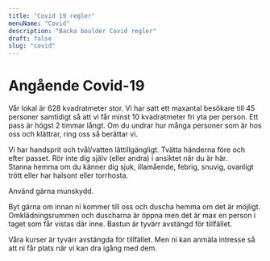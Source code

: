 ```yaml
---
title: "Covid 19 regler"
menuName: "Covid"
description: "Backa boulder Covid regler"
draft: false
slug: "covid"
---
```


# Angående Covid-19

Vår lokal är 628 kvadratmeter stor. Vi har satt ett maxantal besökare till 45 
personer samtidigt så att vi får minst 10 kvadratmeter fri yta per person. 
Ett pass är högst 2 timmar långt. Om du undrar hur många personer som är 
hos oss och klättrar, ring oss så berättar vi.

Vi har handsprit och tvål/vatten lättillgängligt. Tvätta händerna före och 
efter passet. Rör inte dig själv (eller andra) i ansiktet när du är här.  
Stanna hemma om du känner dig sjuk, illamående, febrig, snuvig, ovanligt 
trött eller har halsont eller torrhosta.

Använd gärna munskydd.

Byt gärna om innan ni kommer till oss och duscha hemma om det är möjligt. 
Omklädningsrummen och duscharna är öppna men det är max en person i taget 
som får vistas där inne. Bastun är tyvärr avstängd för tillfället. 

Våra kurser är tyvärr avstängda för tillfället. Men ni kan anmäla intresse 
så att ni får plats när vi kan dra igång med dem. 

